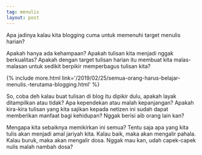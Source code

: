 ```yaml
---
tag: menulis
layout: post
---
```


Apa jadinya kalau kita blogging cuma untuk memenuhi target menulis harian?

Apakah hanya ada kehampaan? Apakah tulisan kita menjadi nggak berkualitas? Apakah dengan target tulisan harian itu membuat kita malas-malasan untuk sedikit berpikir memperbagus tulisan kita?

{% include more.html link='/2019/02/25/semua-orang-harus-belajar-menulis.-terutama-blogging.html' %}

So, coba deh kalau buat tulisan di blog itu dipikir dulu, apakah layak ditampilkan atau tidak? Apa kependekan atau malah kepanjangan? Apakah kira-kira tulisan yang kita sajikan kepada netizen ini sudah dapat memberikan manfaat bagi kehidupan? Nggak berisi aib orang lain kan?

Mengapa kita sebaiknya memikirkan ini semua? Tentu saja apa yang kita tulis akan menjadi amal jariyah kita. Kalau baik, maka akan mengalir pahala. Kalau buruk, maka akan mengalir dosa. Nggak mau kan, udah capek-capek nulis malah nambah dosa?